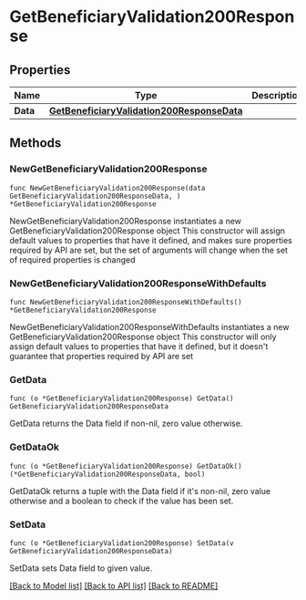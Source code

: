 # GetBeneficiaryValidation200Response

## Properties

Name | Type | Description | Notes
------------ | ------------- | ------------- | -------------
**Data** | [**GetBeneficiaryValidation200ResponseData**](GetBeneficiaryValidation200ResponseData.md) |  | 

## Methods

### NewGetBeneficiaryValidation200Response

`func NewGetBeneficiaryValidation200Response(data GetBeneficiaryValidation200ResponseData, ) *GetBeneficiaryValidation200Response`

NewGetBeneficiaryValidation200Response instantiates a new GetBeneficiaryValidation200Response object
This constructor will assign default values to properties that have it defined,
and makes sure properties required by API are set, but the set of arguments
will change when the set of required properties is changed

### NewGetBeneficiaryValidation200ResponseWithDefaults

`func NewGetBeneficiaryValidation200ResponseWithDefaults() *GetBeneficiaryValidation200Response`

NewGetBeneficiaryValidation200ResponseWithDefaults instantiates a new GetBeneficiaryValidation200Response object
This constructor will only assign default values to properties that have it defined,
but it doesn't guarantee that properties required by API are set

### GetData

`func (o *GetBeneficiaryValidation200Response) GetData() GetBeneficiaryValidation200ResponseData`

GetData returns the Data field if non-nil, zero value otherwise.

### GetDataOk

`func (o *GetBeneficiaryValidation200Response) GetDataOk() (*GetBeneficiaryValidation200ResponseData, bool)`

GetDataOk returns a tuple with the Data field if it's non-nil, zero value otherwise
and a boolean to check if the value has been set.

### SetData

`func (o *GetBeneficiaryValidation200Response) SetData(v GetBeneficiaryValidation200ResponseData)`

SetData sets Data field to given value.



[[Back to Model list]](../README.md#documentation-for-models) [[Back to API list]](../README.md#documentation-for-api-endpoints) [[Back to README]](../README.md)


